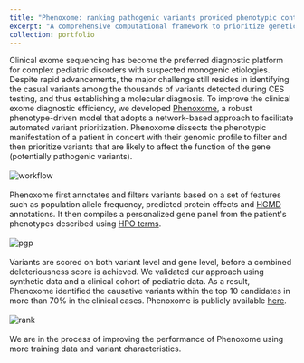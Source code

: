 ```yaml
---
title: "Phenoxome: ranking pathogenic variants provided phenotypic context"
excerpt: "A comprehensive computational framework to prioritize genetic variants based upon the likelihood of the variant being pathogenic given the phenotype of the patient. <br/><img src='/images/phenoxome_workflow.png'>"
collection: portfolio
---
```


Clinical exome sequencing has become the preferred diagnostic platform for complex pediatric disorders with suspected monogenic etiologies. Despite rapid advancements, the major challenge still resides in identifying the casual variants among the thousands of variants detected during CES testing, and thus establishing a molecular diagnosis. To improve the clinical exome diagnostic efficiency, we developed [Phenoxome](https://phenoxome.chop.edu/), a robust phenotype-driven model that adopts a network-based approach to facilitate automated variant prioritization. Phenoxome dissects the phenotypic manifestation of a patient in concert with their genomic profile to filter and then prioritize variants that are likely to affect the function of the gene (potentially pathogenic variants). 
<br/>
<br/>
![workflow](https://chaozhongyinxiang.github.io/images/phenoxome_workflow.png)
<br/>
<br/>
Phenoxome first annotates and filters variants based on a set of features such as population allele frequency, predicted protein effects and [HGMD](https://www.ncbi.nlm.nih.gov/pmc/articles/PMC5429360/) annotations. It then compiles a personalized gene panel from the patient's phenotypes described using [HPO terms](https://hpo.jax.org/app/).
<br/>
<br/>
![pgp](https://chaozhongyinxiang.github.io/images/pgp.png)
<br/>
<br/>
Variants are scored on both variant level and gene level, before a combined deleteriousness score is achieved. We validated our approach using synthetic data and a clinical cohort of pediatric data. As a result, Phenoxome identified the causative variants within the top 10 candidates in more than 70% in the clinical cases. Phenoxome is publicly available [here](https://phenoxome.chop.edu/).
<br/>
<br/>
![rank](https://chaozhongyinxiang.github.io/images/phenoxome_rank.png)
<br/>
<br/>
We are in the process of improving the performance of Phenoxome using more training data and variant characteristics.
